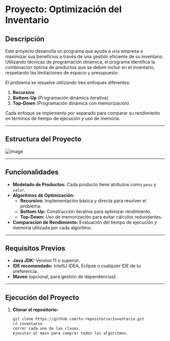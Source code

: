 # Proyecto: Optimización del Inventario

## Descripción
Este proyecto desarrolla un programa que ayuda a una empresa a maximizar sus beneficios a través de una gestión eficiente de su inventario. Utilizando técnicas de programación dinámica, el programa identifica la combinación óptima de productos que se deben incluir en el inventario, respetando las limitaciones de espacio y presupuesto.

El problema se resuelve utilizando tres enfoques diferentes:
1. **Recursivo**
2. **Bottom-Up** (Programación dinámica iterativa)
3. **Top-Down** (Programación dinámica con memorización)

Cada enfoque se implementa por separado para comparar su rendimiento en términos de tiempo de ejecución y uso de memoria.

---

## Estructura del Proyecto

![image](https://github.com/user-attachments/assets/1cb36dbd-1465-4985-91fc-43a7d1460a68)


---

## Funcionalidades

- **Modelado de Productos:** Cada producto tiene atributos como `peso` y `valor`.
- **Algoritmos de Optimización:**
  - **Recursivo:** Implementación básica y directa para resolver el problema.
  - **Bottom-Up:** Construcción iterativa para optimizar rendimiento.
  - **Top-Down:** Uso de memorización para evitar cálculos redundantes.
- **Comparación de Rendimiento:** Evaluación del tiempo de ejecución y memoria utilizada por cada algoritmo.

---

## Requisitos Previos

- **Java JDK:** Version 11 o superior.
- **IDE recomendado:** IntelliJ IDEA, Eclipse o cualquier IDE de tu preferencia.
- **Maven** (opcional, para gestión de dependencias).

---

## Ejecución del Proyecto

1. **Clonar el repositorio:**
   ```bash
   git clone https://github.com/tu-repositorio/inventario.git
   cd inventario
   correr cada una de las clases.
   ejecutar el main para comprar todos los algoritmos.
